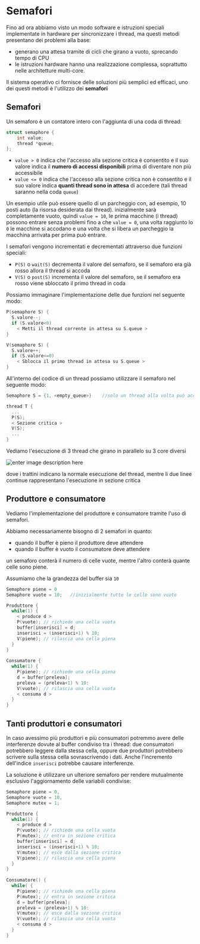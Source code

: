 ﻿# Semafori

Fino ad ora abbiamo visto un modo software e istruzioni speciali implementate in hardware per sincronizzare i thread, ma questi metodi presentano dei problemi alla base:

- generano una attesa tramite di cicli che girano a vuoto, sprecando tempo di CPU
- le istruzioni hardware hanno una realizzazione complessa, soprattutto nelle architetture multi-core.

Il sistema operativo ci fornisce delle soluzioni più semplici ed efficaci, uno dei questi metodi è l'utilizzo dei **semafori**

## Semafori

Un semaforo è un contatore intero con l'aggiunta di una coda di thread:

```c
struct semaphore {
	int value;
	thread *queue;
};
```

- `value > 0` indica che l'accesso alla sezione critica è consentito e il suo valore indica il **numero di accessi disponibili** prima di diventare non più accessibile
- `value <= 0` indica che l'accesso alla sezione critica non è consentito e il suo valore indica **quanti thread sono in attesa** di accedere (tali thread saranno nella coda `queue`)

Un esempio utile può essere quello di un parcheggio con, ad esempio, 10 posti auto (la risorsa desiderata dai thread).
inizialmente sarà completamente vuoto, quindi `value = 10`,
le prima macchine (i thread) possono entrare senza problemi fino a che `value = 0`, una volta raggiunto lo `0` le macchine si accodano e una volta che si libera un parcheggio la macchina arrivata per prima può entrare.

I semafori vengono incrementati e decrementati attraverso due funzioni speciali:

- `P(S)` o `wait(S)` decrementa il valore del semaforo, se il semaforo era già rosso allora il thread si accoda 
- `V(S)` o `post(S)` incrementa il valore del semaforo, se il semaforo era rosso viene sbloccato il primo thread in coda

Possiamo immaginare l'implementazione delle due funzioni nel seguente modo:

```c
P(semaphore S) {
  S.valore--;
  if (S.valore<0)
    < Metti il thread corrente in attesa su S.queue >
}

V(semaphore S) {
  S.valore++;
  if (S.valore<=0)
    < Sblocca il primo thread in attesa su S.queue >
}
```


All'interno del codice di un thread possiamo utilizzare il semaforo nel seguente modo:

```c
Semaphore S = {1, <empty_queue>}	//solo un thread alla volta può accedere alla sez. critica

thread T {
  ...
  P(S);
  < Sezione critica >
  V(S);
  ...
}
```

Vediamo l'esecuzione di 3 thread che girano in parallelo su 3 core diversi

![enter image description here](https://i.ibb.co/CtWdz4b/image.png)

dove i trattini indicano la normale esecuzione del thread, mentre li due linee continue rappresentano l'esecuzione in sezione critica


## Produttore e consumatore

Vediamo l'implementazione del produttore e consumatore tramite l'uso di semafori.

Abbiamo necessariamente bisogno di 2 semafori in quanto:
- quando il buffer è pieno il produttore deve attendere
- quando il buffer è vuoto il consumatore deve attendere

un semaforo conterà il numero di celle vuote, mentre l'altro conterà quante celle sono piene.

Assumiamo che la grandezza del buffer sia `10`

```c
Semaphore piene = 0
Semaphore vuote = 10;	//inizialmente tutte le celle sono vuote

Produttore {
  while(1) {
    < produce d >
    P(vuote); // richiede una cella vuota
    buffer[inserisci] = d;
    inserisci = (inserisci+1) % 10;
    V(piene); // rilascia una cella piena
  }
}
 
Consumatore {
  while(1) {
    P(piene); // richiede una cella piena
    d = buffer[preleva];
    preleva = (preleva+1) % 10:
    V(vuote); // rilascia una cella vuota
    < consuma d >
  }
}
```


## Tanti produttori e consumatori

In caso avessimo più produttori e più consumatori potremmo avere delle interferenze dovute al buffer condiviso tra i thread: due consumatori potrebbero leggere dalla stessa cella, oppure due produttori potrebbero scrivere sulla stessa cella sovrascrivendo i dati.
Anche l'incremento dell'indice `inserisci` potrebbe causare interferenze.

La soluzione è utilizzare un ulteriore semaforo per rendere mutualmente esclusivo l'aggiornamento delle variabili condivise:

```c
Semaphore piene = 0,
Semaphore vuote = 10,
Semaphore mutex = 1;

Produttore {
  while(1) {
    < produce d >
    P(vuote); // richiede una cella vuota
    P(mutex); // entra in sezione critica
    buffer[inserisci] = d;
    inserisci = (inserisci+1) % 10;
    V(mutex); // esce dalla sezione critica
    V(piene); // rilascia una cella piena
  }
}
 
Consumatore() {
  while( {
    P(piene); // richiede una cella piena
    P(mutex); // entra in sezione critica
    d = buffer[preleva];
    preleva = (preleva+1) % 10:
    V(mutex); // esce dalla sezione critica
    V(vuote); // rilascia una cella vuota
    < consuma d >
  }
}
```
